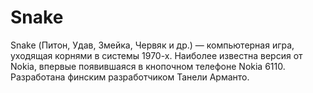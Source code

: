 # Snake
Snake (Питон, Удав, Змейка, Червяк и др.) — компьютерная игра, уходящая корнями в системы 1970-х.
Наиболее известна версия от Nokia, впервые появившаяся в кнопочном телефоне Nokia 6110. Разработана финским разработчиком Танели Арманто.
<!--![alt text](http://url/to/img.png)-->

